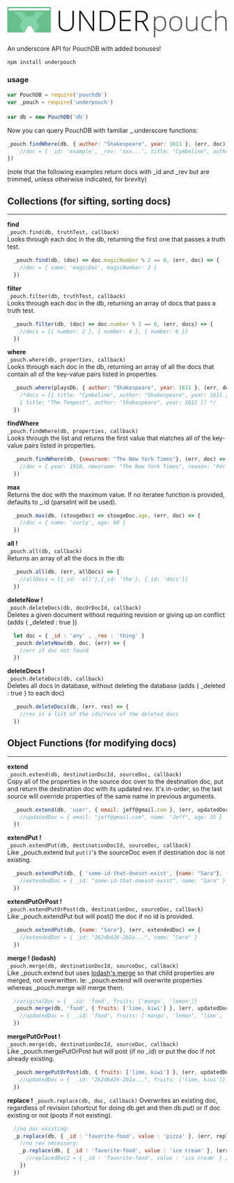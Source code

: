 ![underpouch logo](./logo.svg)

An underscore API for PouchDB with added bonuses!


```
npm install underpouch
```

### usage

```javascript
var PouchDB = require('pouchdb')
var _pouch = require('underpouch')

var db = new PouchDB('db')
```

Now you can query PouchDB with familiar _.underscore functions: 

```javascript
_pouch.findWhere(db, { author: "Shakespeare", year: 1611 }, (err, doc) => {
    //doc = { _id: 'example', _rev: 'xxx...', title: "Cymbeline", author: "Shakespeare", year: 1611 }
})
```


(note that the following examples return docs with _id and _rev but are trimmed, unless otherwise indicated, for brevity)
   
## Collections (for sifting, sorting docs)
--------------------------------------------

**find**  
`_pouch.find(db, truthTest, callback)`  
Looks through each doc in the db, returning the first one that passes a truth test. 

```javascript
  _pouch.find(db, (doc) => doc.magicNumber % 2 == 0, (err, doc) => {
    //doc = { name: 'magicDoc', magicNumber: 2 }
  })
```

**filter**  
`_pouch.filter(db, truthTest, callback)`  
Looks through each doc in the db, returning an array of docs that pass a truth test. 

```javascript
  _pouch.filter(db, (doc) => doc.number % 2 == 0, (err, docs) => {
    //docs = [{ number: 2 }, { number: 4 }, { number: 6 }}
  })
```
  
**where**  
`_pouch.where(db, properties, callback)`  
 Looks through each doc in the db, returning an array of all the docs that contain all of the key-value pairs listed in properties. 

```javascript
  _pouch.where(playsDb, { author: "Shakespeare", year: 1611 }, (err, docs) => {
    /*docs = [{ title: "Cymbeline", author: "Shakespeare", year: 1611 },
    { title: "The Tempest", author: "Shakespeare", year: 1611 }] */
  })
```
  
**findWhere**  
`_pouch.findWhere(db, properties, callback)`  
 Looks through the list and returns the first value that matches all of the key-value pairs listed in properties. 

```javascript
  _pouch.findWhere(db, {newsroom: "The New York Times"}, (err, doc) => {
    //doc = { year: 1918, newsroom: "The New York Times", reason: "For its public service in publishing in full so many official reports, documents and speeches by European statesmen relating to the progress and conduct of the war."}  
  })
```

**max**  
Returns the doc with the maximum value.  If no iteratee function is provided, defaults to _.id (parseInt will be used).
```javascript
  _pouch.max(db, (stoogeDoc) => stoogeDoc.age, (err, doc) => {
    //doc = { name: 'curly', age: 60 }
  })
```

**all !**   
`_pouch.all(db, callback)`  
Returns an array of all the docs in the db 

```javascript
  _pouch.all(db, (err, allDocs) => {
    //allDocs = [{_id: 'all'},{_id: 'the'}, {_id: 'docs'}]
  })
```

**deleteNow !**   
`_pouch.deleteDocs(db, docOrDocId, callback)`  
Deletes a given document without requiring revision or giving up on conflict (adds { _deleted : true })

```javascript
  let doc = { _id : 'any' , _rev : 'thing' }
  _pouch.deleteNow(db, doc, (err) => {
    //err if doc not found
  })
```

**deleteDocs !**   
`_pouch.deleteDocs(db, callback)`  
Deletes all docs in database, without deleting the database (adds { _deleted : true } to each doc) 

```javascript
  _pouch.deleteDocs(db, (err, res) => {
    //res is a list of the ids/revs of the deleted docs
  })
```

   
## Object Functions (for modifying docs)
------------------------------------------

**extend**  
`_pouch.extend(db, destinationDocId, sourceDoc, callback)`  
Copy all of the properties in the source doc over to the destination doc, put and return the destination doc with its updated rev.   It's in-order, so the last source will override properties of the same name in previous arguments. 

```javascript
  _pouch.extend(db, 'user', { email: jeff@gmail.com }, (err, updatedDoc) => {
    //updatedDoc = { email: "jeff@gmail.com", name: "Jeff", age: 35 }
  })
```


**extendPut !**   
`_pouch.extendPut(db, destinationDocId, sourceDoc, callback)`     
Like _pouch.extend but `put()`'s the sourceDoc even if destination doc is not existing.

```javascript
  _pouch.extendPut(db, { 'some-id-that-doesnt-exist', {name: "Sara"}, (err, extendedDoc) => {
    //extendedDoc = { _id: "some-id-that-doesnt-exist", name: "Sara" }
  })
```

**extendPutOrPost !**   
`_pouch.extendPutOrPost(db, destinationDoc, sourceDoc, callback)`   
Like _pouch.extendPut but will post() the doc if no id is provided. 

```javascript
  _pouch.extendPut(db, {name: "Sara"}, (err, extendedDoc) => {
    //extendedDoc = { _id: "262db426-2b2a...", name: "Sara" }
  })
```


**merge ! (lodash)**   
`_pouch.merge(db, destinationDocId, sourceDoc, callback)`   
Like _pouch.extend but uses [lodash's merge](https://lodash.com/docs#merge) so that child properties are merged, not overwritten. Ie: _pouch.extend will overwrite properties whereas _pouch.merge will merge them.

```javascript
  //originalDoc = { _.id: 'food', fruits: ['mango', 'lemon']}
  _pouch.merge(db, 'food', { fruits: ['lime, kiwi'] }, (err, updatedDoc) => {
    //updatedDoc = { _.id: 'food', fruits: ['mango', 'lemon', 'lime', 'kiwi']}
  })
```

**mergePutOrPost !**  
`_pouch.merge(db, destinationDocId, sourceDoc, callback)`   
Like _pouch.mergePutOrPost but will post (if no _id) or put the doc if not already existing.

```javascript
  _pouch.mergePutOrPost(db, { fruits: ['lime, kiwi'] }, (err, updatedDoc) => {
    //updatedDoc = { _.id: "262db426-2b2a...", fruits: ['lime, kiwi']}
  })
```


**replace !**
`_pouch.replace(db, doc, callback)`
Overwrites an existing doc, regardless of revision (shortcut for doing db.get and then db.put) or if doc existing or not (posts if not existing). 

```javascript
  //no doc existing: 
  _p.replace(db, { _id : 'favorite-food', value : 'pizza' }, (err, replacedDoc) => {
    //no rev necessary: 
    _p.replace(db, { _id : 'favorite-food', value : 'ice cream' }, (err, repacedDoc2) => {
      //replacedDoc2 = { _id : 'favorite-food', value : 'ice cream' } }
    })
  })
```
